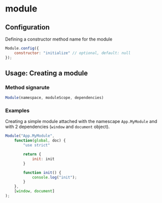 # module

## Configuration

Defining a constructor method name for the module

```javascript
Module.config({
	constructor: "initialize" // optional, default: null
});
```

## Usage: Creating a module
### Method signarute

```javascript
Module(namespace, moduleScope, dependencies)
```

### Examples
Creating a simple module attached with the namescape ```App.MyModule``` and with 2 dependencies (```window``` and ```document``` object).

```javascript
Module("App.MyModule", 
	function(global, doc) {
		"use strict"

		return {
			init: init
		}

		function init() {
			console.log("init");
		}
	},
	[window, document]
);
```
